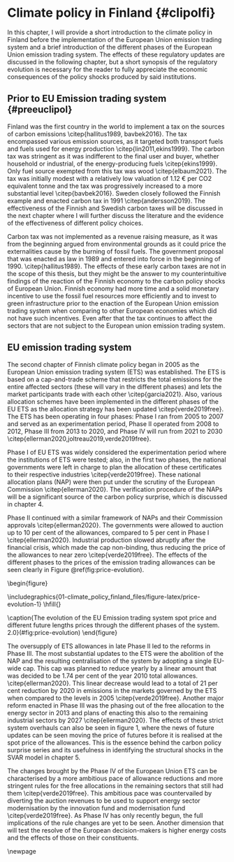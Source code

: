 



# Climate policy in Finland {#clipolfi}

In this chapter, I will provide a short introduction to the climate policy in Finland before the implementation of the European Union emission trading system and a brief introduction of the different phases of the European Union emission trading system. The effects of these regulatory updates are discussed in the following chapter, but a short synopsis of the regulatory evolution is necessary for the reader to fully appreciate the economic consequences of the policy shocks produced by said institutions. 

## Prior to EU Emission trading system {#preeuclipol}

Finland was the first country in the world to implement a tax on the sources of carbon emissions \citep{hallitus1989, bavbek2016}. The tax encompassed various emission sources, as it targeted both transport fuels and fuels used for energy production \citep{lin2011,ekins1999}. The carbon tax was stringent as it was indifferent to the final user and buyer, whether household or industrial, of the energy-producing fuels  \citep{ekins1999}. Only fuel source exempted from this tax was wood \citep{elbaum2021}. The tax was initially modest with a relatively low valuation of 1.12 € per CO2 equivalent tonne   and the tax was progressively increased to a more substantial level \citep{bavbek2016}. Sweden closely followed the Finnish example and enacted carbon tax in 1991 \citep{andersson2019}. The effectiveness of the Finnish and Swedish carbon taxes will be discussed in the next chapter where I will further discuss the literature and the evidence of the effectiveness of different policy choices.

Carbon tax was not implemented as a revenue raising measure, as it was from the beginning argued from environmental grounds as it could price the externalities cause by the burning of fossil fuels. The government proposal that was enacted as law in 1989 and entered into force in the beginning of 1990. \citep{hallitus1989}. The effects of these early carbon taxes are not in the scope of this thesis, but they might be the answer to my counterintuitive findings of the reaction of the Finnish economy to the carbon policy shocks of European Union. Finnish economy had more time and a solid monetary incentive to use the fossil fuel resources more efficiently and to invest to green infrastructure prior to the enaction of the European Union emission trading system when comparing to other European economies which did not have such incentives. Even after that the tax continues to affect the sectors that are not subject to the European union emission trading system. 

## EU emission trading system

The second chapter of Finnish climate policy began in 2005 as the European Union emission trading system (ETS) was established. The ETS is based on a cap-and-trade scheme that restricts the total emissions for the entire affected sectors (these will vary in the different phases) and lets the market participants trade with each other \citep{garcia2021}. Also, various allocation schemes have been implemented in the different phases of the EU ETS as the allocation strategy has been updated \citep{verde2019free}. The ETS has been operating in four phases: Phase I ran from 2005 to 2007 and served as an experimentation period, Phase II operated from 2008 to 2012, Phase III from 2013 to 2020, and Phase IV will run from 2021 to 2030 \citep{ellerman2020,joltreau2019,verde2019free}.

Phase I of EU ETS was widely considered the experimentation period where the institutions of ETS were tested; also, in the first two phases, the national governments were left in charge to plan the allocation of these certificates to their respective industries \citep{verde2019free}. These national allocation plans (NAP) were then put under the scrutiny of the European Commission \citep{ellerman2020}. The verification procedure of the NAPs will be a significant source of the carbon policy surprise, which is discussed in chapter 4.

Phase II continued with a similar framework of NAPs and their Commission approvals \citep{ellerman2020}. The governments were allowed to auction up to 10 per cent of the allowances, compared to 5 per cent in Phase I \citep{ellerman2020}. Industrial production slowed abruptly after the financial crisis, which made the cap non-binding, thus reducing the price of the allowances to near zero \citep{verde2019free}. The effects of the different phases to the prices of the emission trading allowances can be seen clearly in Figure \@ref(fig:price-evolution).

\begin{figure}

\includegraphics{01-climate_policy_finland_files/figure-latex/price-evolution-1} \hfill{}

\caption{The evolution of the EU Emission trading system spot price and different future lengths prices through the different phases of the system. 2.0}(\#fig:price-evolution)
\end{figure}

The oversupply of ETS allowances in late Phase II led to the reforms in Phase III. The most substantial updates to the ETS were the abolition of the NAP and the resulting centralisation of the system by adopting a single EU-wide cap. This cap was planned to reduce yearly by a linear amount that was decided to be 1.74 per cent of the year 2010 total allowances. \citep{ellerman2020}. This linear decrease would lead to a total of 21 per cent reduction by 2020 in emissions in the markets governed by the ETS when compared to the levels in 2005 \citep{verde2019free}. Another major reform enacted in Phase III was the phasing out of the free allocation to the energy sector in 2013 and plans of enacting this also to the remaining industrial sectors by 2027 \citep{ellerman2020}. The effects of these strict system overhauls can also be seen in figure 1, where the news of future updates can be seen moving the price of futures before it is realised at the spot price of the allowances. This is the essence behind the carbon policy surprise series and its usefulness in identifying the structural shocks in the SVAR model in chapter 5.

The changes brought by the Phase IV of the European Union ETS can be characterised by a more ambitious pace of allowance reductions and more stringent rules for the free allocations in the remaining sectors that still had them \citep{verde2019free}. This ambitious pace was countervailed by diverting the auction revenues to be used to support energy sector modernisation by the innovation fund and modernisation fund \citep{verde2019free}. As Phase IV has only recently begun, the full implications of the rule changes are yet to be seen. Another dimension that will test the resolve of the European decision-makers is higher energy costs and the effects of those on their constituents.

\newpage
